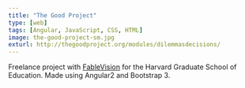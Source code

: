 ```yaml
---
title: "The Good Project"
type: [web]
tags: [Angular, JavaScript, CSS, HTML]
image: the-good-project-sm.jpg
exturl: http://thegoodproject.org/modules/dilemmasdecisions/
---
```

Freelance project with [FableVision](http://www.fablevisionstudios.com/) for the Harvard Graduate School of Education. Made using Angular2 and Bootstrap 3.